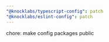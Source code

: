 ```yaml
---
"@knocklabs/typescript-config": patch
"@knocklabs/eslint-config": patch
---
```


chore: make config packages public

